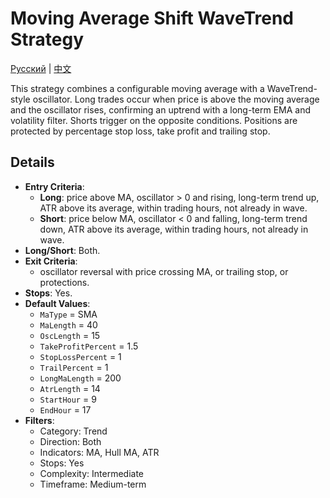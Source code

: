 # Moving Average Shift WaveTrend Strategy
[Русский](README_ru.md) | [中文](README_cn.md)

This strategy combines a configurable moving average with a WaveTrend-style oscillator. Long trades occur when price is above the moving average and the oscillator rises, confirming an uptrend with a long-term EMA and volatility filter. Shorts trigger on the opposite conditions. Positions are protected by percentage stop loss, take profit and trailing stop.

## Details

- **Entry Criteria**:
  - **Long**: price above MA, oscillator > 0 and rising, long-term trend up, ATR above its average, within trading hours, not already in wave.
  - **Short**: price below MA, oscillator < 0 and falling, long-term trend down, ATR above its average, within trading hours, not already in wave.
- **Long/Short**: Both.
- **Exit Criteria**:
  - oscillator reversal with price crossing MA, or trailing stop, or protections.
- **Stops**: Yes.
- **Default Values**:
  - `MaType` = SMA
  - `MaLength` = 40
  - `OscLength` = 15
  - `TakeProfitPercent` = 1.5
  - `StopLossPercent` = 1
  - `TrailPercent` = 1
  - `LongMaLength` = 200
  - `AtrLength` = 14
  - `StartHour` = 9
  - `EndHour` = 17
- **Filters**:
  - Category: Trend
  - Direction: Both
  - Indicators: MA, Hull MA, ATR
  - Stops: Yes
  - Complexity: Intermediate
  - Timeframe: Medium-term
